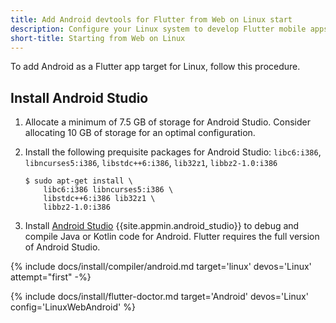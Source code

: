 ```yaml
---
title: Add Android devtools for Flutter from Web on Linux start
description: Configure your Linux system to develop Flutter mobile apps for Android.
short-title: Starting from Web on Linux
---
```


To add Android as a Flutter app target for Linux, follow this procedure.

## Install Android Studio

1. Allocate a minimum of 7.5 GB of storage for Android Studio.
   Consider allocating 10 GB of storage for an optimal configuration.

1. Install the following prequisite packages for Android Studio:
    `libc6:i386`, `libncurses5:i386`, `libstdc++6:i386`, `lib32z1`, `libbz2-1.0:i386`

    ```console
    $ sudo apt-get install \
        libc6:i386 libncurses5:i386 \
        libstdc++6:i386 lib32z1 \
        libbz2-1.0:i386
    ```

1. Install [Android Studio][] {{site.appmin.android_studio}} to debug and compile
   Java or Kotlin code for Android.
   Flutter requires the full version of Android Studio.

{% include docs/install/compiler/android.md
   target='linux'
   devos='Linux'
   attempt="first" -%}

{% include docs/install/flutter-doctor.md
   target='Android'
   devos='Linux'
   config='LinuxWebAndroid' %}

[Android Studio]: https://developer.android.com/studio/install#linux
